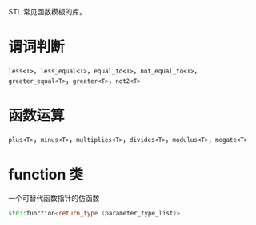 STL 常见函数模板的库。
# 谓词判断

`less<T>`，`less_equal<T>`，`equal_to<T>`，`not_equal_to<T>`，`greater_equal<T>`，`greater<T>`，`not2<T>`
# 函数运算

`plus<T>`，`minus<T>`，`multiplies<T>`，`divides<T>`，`modulus<T>`，`megate<T>`
# function 类

一个可替代函数指针的仿函数

```c++
std::function<return_type (parameter_type_list)>
```
